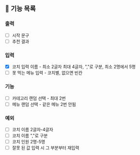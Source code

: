 ## 🚀 기능 목록
### 출력
- [ ] 시작 문구
- [ ] 추천 결과
### 입력
- [x] 코치 입력 이름 - 최소 2글자 최대 4글자, ","로 구분, 최소 2명에서 5명
- [ ] 못 먹는 메뉴 입력 - 코치별, 없으면 빈칸

### 기능
- [ ] 카테고리 랜덤 선택 - 최대 2번
- [ ] 메뉴 랜덤 선택 - 같은 메뉴 2번 안됨

### 예외
- [ ] 코치 이름 2글자-4글자
- [ ] 코치 이름 ","로 구분
- [ ] 코치 인원 2명-5명
- [ ] 잘못 된 값 입력 시 그 부분부터 재입력